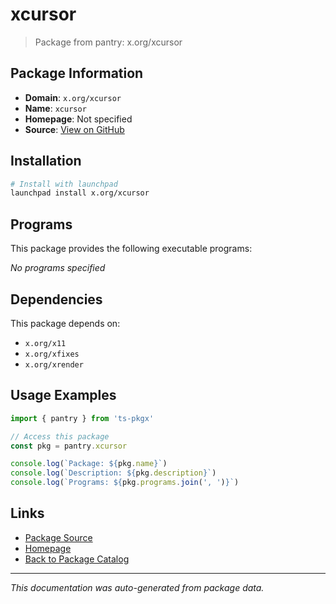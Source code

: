 # xcursor

> Package from pantry: x.org/xcursor

## Package Information

- **Domain**: `x.org/xcursor`
- **Name**: `xcursor`
- **Homepage**: Not specified
- **Source**: [View on GitHub](https://github.com/pkgxdev/pantry/tree/main/projects/x.org/xcursor/package.yml)

## Installation

```bash
# Install with launchpad
launchpad install x.org/xcursor
```

## Programs

This package provides the following executable programs:

*No programs specified*

## Dependencies

This package depends on:

- `x.org/x11`
- `x.org/xfixes`
- `x.org/xrender`

## Usage Examples

```typescript
import { pantry } from 'ts-pkgx'

// Access this package
const pkg = pantry.xcursor

console.log(`Package: ${pkg.name}`)
console.log(`Description: ${pkg.description}`)
console.log(`Programs: ${pkg.programs.join(', ')}`)
```

## Links

- [Package Source](https://github.com/pkgxdev/pantry/tree/main/projects/x.org/xcursor/package.yml)
- [Homepage](#)
- [Back to Package Catalog](../../../package-catalog.md)

---

*This documentation was auto-generated from package data.*
